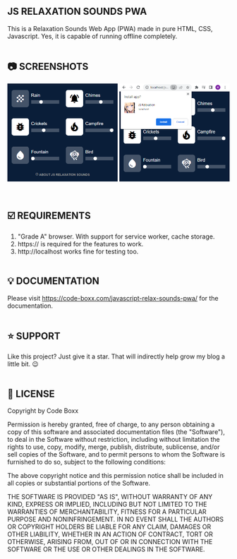 ## JS RELAXATION SOUNDS PWA
This is a Relaxation Sounds Web App (PWA) made in pure HTML, CSS, Javascript. Yes, it is capable of running offline completely.
<br><br>

## :camera: SCREENSHOTS
<p float="left">
  <img width="250" src="https://github.com/code-boxx/js-relax-sounds-pwa/blob/main/assets/relax-sounds-pwa-1.png">
  <img width="250" src="https://github.com/code-boxx/js-relax-sounds-pwa/blob/main/assets/relax-sounds-pwa-2.png">
</p><br>

## :ballot_box_with_check: REQUIREMENTS
1) "Grade A" browser. With support for service worker, cache storage.
2) https:// is required for the features to work.
3) http://localhost works fine for testing too.
<br><br>

## :bulb: DOCUMENTATION
Please visit https://code-boxx.com/javascript-relax-sounds-pwa/ for the documentation.
<br><br>

## :star: SUPPORT
Like this project? Just give it a star. That will indirectly help grow my blog a little bit. :wink:
<br><br>

## :newspaper: LICENSE
Copyright by Code Boxx

Permission is hereby granted, free of charge, to any person obtaining a copy
of this software and associated documentation files (the "Software"), to deal
in the Software without restriction, including without limitation the rights
to use, copy, modify, merge, publish, distribute, sublicense, and/or sell
copies of the Software, and to permit persons to whom the Software is
furnished to do so, subject to the following conditions:

The above copyright notice and this permission notice shall be included in all
copies or substantial portions of the Software.

THE SOFTWARE IS PROVIDED "AS IS", WITHOUT WARRANTY OF ANY KIND, EXPRESS OR
IMPLIED, INCLUDING BUT NOT LIMITED TO THE WARRANTIES OF MERCHANTABILITY,
FITNESS FOR A PARTICULAR PURPOSE AND NONINFRINGEMENT. IN NO EVENT SHALL THE
AUTHORS OR COPYRIGHT HOLDERS BE LIABLE FOR ANY CLAIM, DAMAGES OR OTHER
LIABILITY, WHETHER IN AN ACTION OF CONTRACT, TORT OR OTHERWISE, ARISING FROM,
OUT OF OR IN CONNECTION WITH THE SOFTWARE OR THE USE OR OTHER DEALINGS IN THE
SOFTWARE.
